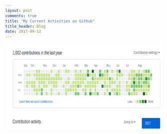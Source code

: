 ```yaml
---
layout: post
comments: true
title: "My Current Activities on Github"
title_header: Blog
date: 2017-09-12
---
```


<img src="/assets/img/posts/wg.png" width="777" height="275"/>
